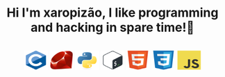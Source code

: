 <div align="center">
  <h1>Hi I'm xaropizão, I like programming and hacking in spare time!👋</h1>
</div>
 <div align="center">
  <br>
  <img align="center" alt="xaropizao-C" height="45" width="55" src="https://raw.githubusercontent.com/devicons/devicon/master/icons/c/c-original.svg">
  <img align="center" alt="xaropizao-RUBY" height="45" width="55" src="https://raw.githubusercontent.com/devicons/devicon/master/icons/ruby/ruby-original.svg">
  <img align="center" alt="xaropizao-Python" height="45" width="55" src="https://raw.githubusercontent.com/devicons/devicon/master/icons/python/python-original.svg">
  <img align="center" alt="xaropizao-Shell" height="45" width="55" src="https://raw.githubusercontent.com/devicons/devicon/master/icons/bash/bash-original.svg">
  <img align="center" alt="xaropizao-HTML" height="45" width="55" src="https://raw.githubusercontent.com/devicons/devicon/master/icons/html5/html5-original.svg">
  <img align="center" alt="xaropizao-CSS" height="45" width="55" src="https://raw.githubusercontent.com/devicons/devicon/master/icons/css3/css3-original.svg">
  <img align="center" alt="xaropizao-JS" height="45" width="55" src="https://raw.githubusercontent.com/devicons/devicon/master/icons/javascript/javascript-original.svg">
  </div>
